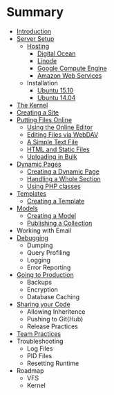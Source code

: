 # Summary

* [Introduction](README.md)
* [Server Setup](server_setup/README.md)
    * [Hosting](server_setup/hosting/README.md)
        * [Digital Ocean](server_setup/hosting/digital_ocean.md)
        * [Linode](server_setup/hosting/linode.md)
        * [Google Compute Engine](server_setup/hosting/gce.md)
        * [Amazon Web Services](server_setup/hosting/aws.md)
    * Installation
        * [Ubuntu 15.10](server_setup/installation/ubuntu-1510.md)
        * [Ubuntu 14.04](server_setup/installation/ubuntu-1404.md)
* [The Kernel](kernel/README.md)
* [Creating a Site](creating_a_site/README.md)
* [Putting Files Online](publishing/README.md)
    * [Using the Online Editor](publishing/online_editor.md)
    * [Editing Files via WebDAV](publishing/publishing/webdav.md)
    * [A Simple Text File](publishing/text.md)
    * [HTML and Static Files](publishing/static_files.md)
    * [Uploading in Bulk](publishing/pushinging/uploading.md)
* [Dynamic Pages](dynamic_pages/README.md)
    * [Creating a Dynamic Page](dynamic_pages/creating.md)
    * [Handling a Whole Section](dynamic_pages/sections.md)
    * [Using PHP classes](dynamic_pages/php_classes.md)
* [Templates](templates/README.md)
    * [Creating a Template](templates/creating.md)
* [Models](models/README.md)
    * [Creating a Model](models/creating.md)
    * [Publishing a Collection](models/collection.md)
* Working with Email
* [Debugging](debugging/README.md)
    * Dumping
    * Query Profiling
    * Logging
    * Error Reporting
* [Going to Production](production/README.md)
    * Backups
    * Encryption
    * Database Caching
* [Sharing your Code](sharing/README.md)
    * Allowing Inheritence
    * Pushing to Git\(Hub\)
    * Release Practices
* [Team Practices](teams/README.md)
* Troubleshooting
    * Log Files
    * PID Files
    * Resetting Runtime
* Roadmap
    * VFS
    * Kernel

